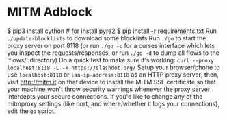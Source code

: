 # MITM Adblock
$ pip3 install cython  # for install pyre2
$ pip install -r requirements.txt
 Run `./update-blocklists` to download some blocklists
 Run `./go` to start the proxy server on port 8118 (or run `./go -c` for a curses interface which lets you inspect the requests/responses, or run `./go -d` to dump all flows to the 'flows/' directory)
 Do a quick test to make sure it's working: `curl --proxy localhost:8118 -L -k https://slashdot.org/`
 Setup your browser/phone to use `localhost:8118` or `lan-ip-address:8118` as an HTTP proxy server; then, visit http://mitm.it on that device to install the MITM SSL certificate so that your machine won't throw security warnings whenever the proxy server intercepts your secure connections.
If you'd like to change any of the mitmproxy settings (like port, and where/whether it logs your connections), edit the `go` script.

